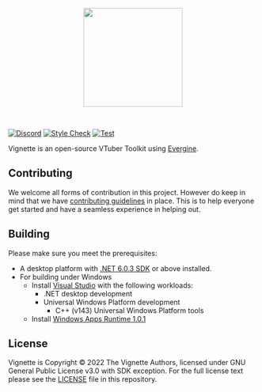 <p align="center">
   <img width=200px src="https://avatars.githubusercontent.com/u/69518398?s=200&v=4" >
</p>
<br/>

[![Discord](https://img.shields.io/discord/871618277258960896?color=7289DA&label=%20&logo=discord&logoColor=white)](https://discord.gg/Tz96ZdKjSA) [![Style Check](https://github.com/vignetteapp/vignette/actions/workflows/checks.yml/badge.svg)](https://github.com/vignetteapp/vignette/actions/workflows/checks.yml) [![Test](https://github.com/vignetteapp/vignette/actions/workflows/test.yml/badge.svg)](https://github.com/vignetteapp/vignette/actions/workflows/test.yml)

Vignette is an open-source VTuber Toolkit using [Evergine](https://evergine.com).

## Contributing

We welcome all forms of contribution in this project. However do keep in mind that we have [contributing guidelines](./.github/CONTRIBUTING.md) in place. This is to help everyone get started and have a seamless experience in helping out.

## Building

Please make sure you meet the prerequisites:
- A desktop platform with [.NET 6.0.3 SDK](https://dotnet.microsoft.com/download/dotnet/6.0) or above installed.
- For building under Windows
   - Install [Visual Studio](https://visualstudio.microsoft.com/) with the following workloads:
      - .NET desktop development
      - Universal Windows Platform development
         - C++ (v143) Universal Windows Platform tools
   - Install [Windows Apps Runtime 1.0.1](https://aka.ms/windowsappsdk/1.0/1.0.1/windowsappruntimeinstall-1.0.1-x64.exe)

## License

Vignette is Copyright &copy; 2022 The Vignette Authors, licensed under GNU General Public License v3.0 with SDK exception. For the full license text please see the [LICENSE](./LICENSE) file in this repository.